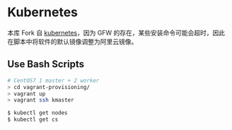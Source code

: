 # Kubernetes

本库 Fork 自 [kubernetes](https://github.com/justmeandopensource/kubernetes)，因为 GFW 的存在，某些安装命令可能会超时，因此在脚本中将软件的默认镜像调整为阿里云镜像。

## Use Bash Scripts

```bash
# CentOS7 1 master + 2 worker
> cd vagrant-provisioning/
> vagrant up
> vagrant ssh kmaster

$ kubectl get nodes
$ kubectl get cs
```

